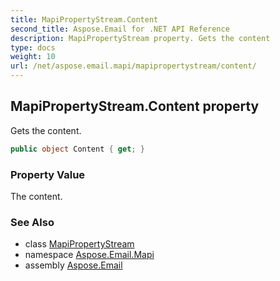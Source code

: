 ```yaml
---
title: MapiPropertyStream.Content
second_title: Aspose.Email for .NET API Reference
description: MapiPropertyStream property. Gets the content
type: docs
weight: 10
url: /net/aspose.email.mapi/mapipropertystream/content/
---
```

## MapiPropertyStream.Content property

Gets the content.

```csharp
public object Content { get; }
```

### Property Value

The content.

### See Also

* class [MapiPropertyStream](../)
* namespace [Aspose.Email.Mapi](../../mapipropertystream/)
* assembly [Aspose.Email](../../../)


